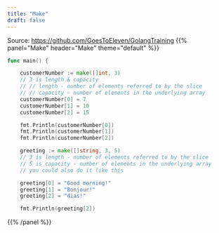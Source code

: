 ```yaml
---
title: "Make"
draft: false
---
```


Source: https://github.com/GoesToEleven/GolangTraining
{{% panel="Make" header="Make" theme="default" %}}
```go
func main() {

	customerNumber := make([]int, 3)
	// 3 is length & capacity
	// // length - number of elements referred to by the slice
	// // capacity - number of elements in the underlying array
	customerNumber[0] = 7
	customerNumber[1] = 10
	customerNumber[2] = 15

	fmt.Println(customerNumber[0])
	fmt.Println(customerNumber[1])
	fmt.Println(customerNumber[2])

	greeting := make([]string, 3, 5)
	// 3 is length - number of elements referred to by the slice
	// 5 is capacity - number of elements in the underlying array
	// you could also do it like this

	greeting[0] = "Good morning!"
	greeting[1] = "Bonjour!"
	greeting[2] = "dias!"

	fmt.Println(greeting[2])
```
{{% /panel %}}